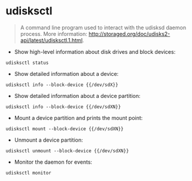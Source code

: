 # udisksctl

> A command line program used to interact with the udisksd daemon process.
> More information: <http://storaged.org/doc/udisks2-api/latest/udisksctl.1.html>.

- Show high-level information about disk drives and block devices:

`udisksctl status`

- Show detailed information about a device:

`udisksctl info --block-device {{/dev/sdX}}`

- Show detailed information about a device partition:

`udisksctl info --block-device {{/dev/sdXN}}`

- Mount a device partition and prints the mount point:

`udisksctl mount --block-device {{/dev/sdXN}}`

- Unmount a device partition:

`udisksctl unmount --block-device {{/dev/sdXN}}`

- Monitor the daemon for events:

`udisksctl monitor`
